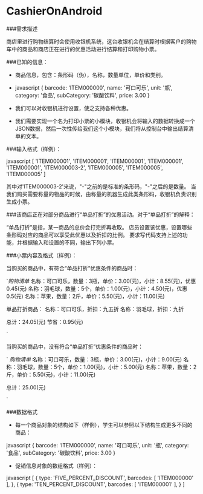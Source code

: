 # CashierOnAndroid

###需求描述

商店里进行购物结算时会使用收银机系统，这台收银机会在结算时根据客户的购物车中的商品和商店正在进行的优惠活动进行结算和打印购物小票。

###已知的信息：

* 商品信息，包含：条形码（伪），名称，数量单位，单价和类别。 

* javascript { barcode: 'ITEM000000', name: '可口可乐', unit: '瓶', category: '食品', subCategory: '碳酸饮料', price: 3.00 }

* 我们可以对收银机进行设置，使之支持各种优惠。

* 我们需要实现一个名为打印小票的小模块，收银机会将输入的数据转换成一个JSON数据，然后一次性传给我们这个小模块，我们将从控制台中输出结算清单的文本。

###输入格式（样例）：

javascript [ 'ITEM000001', 'ITEM000001', 'ITEM000001', 'ITEM000001', 'ITEM000001', 'ITEM000003-2', 'ITEM000005', 'ITEM000005', 'ITEM000005' ]

其中对'ITEM000003-2'来说，"-"之前的是标准的条形码，"-"之后的是数量。 当我们购买需要称量的物品的时候，由称量的机器生成此类条形码，收银机负责识别生成小票。

###该商店正在对部分商品进行“单品打折”的优惠活动。对于“单品打折”的解释：

“单品打折”是指，某一商品的总价会打完折再收取。
店员设置该优惠，设置哪些条形码对应的商品可以享受此优惠以及折扣的比例。
要求写代码支持上述的功能，并根据输入和设置的不同，输出下列小票。

###小票内容及格式（样例）：

当购买的商品中，有符合“单品打折”优惠条件的商品时：

`*购物清单* 名称：可口可乐，数量：3瓶，单价：3.00(元)，小计：8.55(元)，优惠0.45(元) 名称：羽毛球，数量：5个，单价：1.00(元)，小计：4.50(元)，优惠0.5(元) 名称：苹果，数量：2斤，单价：5.50(元)，小计：11.00(元)

单品打折商品： 名称：可口可乐，折扣：九五折 名称：羽毛球，折扣：九折

总计：24.05(元) 节省：0.95(元)

`

当购买的商品中，没有符合“单品打折”优惠条件的商品时：

` *购物清单* 名称：可口可乐，数量：3瓶，单价：3.00(元)，小计：9.00(元) 名称：羽毛球，数量：5个，单价：1.00(元)，小计：5.00(元) 名称：苹果，数量：2斤，单价：5.50(元)，小计：11.00(元)

总计：25.00(元)

`

###数据格式

* 每一个商品对象的结构如下（样例），学生可以参照以下结构生成更多不同的商品：

javascript { barcode: 'ITEM000000', name: '可口可乐', unit: '瓶', category: '食品', subCategory: '碳酸饮料', price: 3.00 }

* 促销信息对象的数组格式（样例）：

javascript [ { type: 'FIVE_PERCENT_DISCOUNT', barcodes: [ 'ITEM000000' ], }, { type: 'TEN_PERCENT_DISCOUNT', barcodes: [ 'ITEM000001' ], } ]
